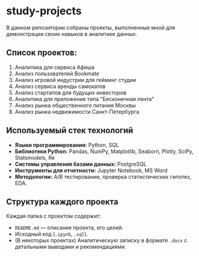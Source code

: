 # study-projects
В данном репозитории собраны проекты, выполненные мной для демонстрации своих навыков в аналитике данных.

## Список проектов:
1. Аналитика для сервиса Афиша 
2. Анализ пользователей Bookmate
3. Анализ игровой индустрии для гейминг студии
4. Анализ сервиса аренды самокатов
5. Анализ стартапов для будущих инвесторов
6. Аналитика для приложения типа "Бесконечная лента"
7. Анализ рынка общественного питания Москвы
8. Анализ рынка недвижимости Санкт-Петербурга

## Используемый стек технологий

*   **Языки программирования:** Python, SQL
*   **Библиотеки Python:** Pandas, NumPy, Matplotlib, Seaborn, Plotly, SciPy, Statsmodels, Re
*   **Системы управления базами данных:** PostgreSQL
*   **Инструменты для отчетности:** Jupyter Notebook, MS Word
*   **Методологии:** A/B тестирование, проверка статистических гипотез, EDA.

## Структура каждого проекта

Каждая папка с проектом содержит:
*   `README.md` — описание проекта, его целей.
*   Исходный код (`.ipynb`, `.sql`).
*   (В некоторых проектах) Аналитическую записку в формате `.docx` с детальными выводами и рекомендациями.
